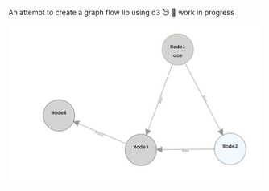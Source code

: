 An attempt to create a graph flow lib using d3 😈
:hammer: work in progress

![Screenshot](https://github.com/LironHazan/directed-graph-flow-experiments/blob/master/graph.png)
